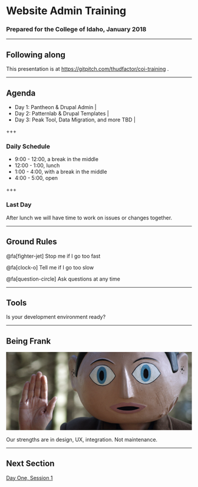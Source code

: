 # Website Admin Training

### Prepared for the College of Idaho, January 2018

---

## Following along

This presentation is at https://gitpitch.com/thudfactor/coi-training .

---

## Agenda

- Day 1: Pantheon & Drupal Admin |
- Day 2: Patternlab & Drupal Templates |
- Day 3: Peak Tool, Data Migration, and more TBD |

+++

### Daily Schedule

- 9:00 - 12:00, a break in the middle 
- 12:00 - 1:00, lunch 
- 1:00 - 4:00, with a break in the middle 
- 4:00 - 5:00, open 

+++

### Last Day

After lunch we will have time to work on issues or changes together. 

---

## Ground Rules

@fa[fighter-jet] Stop me if I go too fast 

@fa[clock-o] Tell me if I go too slow 

@fa[question-circle] Ask questions at any time

---

## Tools

Is your development environment ready?

---

## Being Frank

![Frank Head](assets/image/frank2.jpg)

Our strengths are in design, UX, integration. Not maintenance. 

---

## Next Section

[Day One, Session 1](https://gitpitch.com/thudfactor/coi-training?p=day1-session1)

